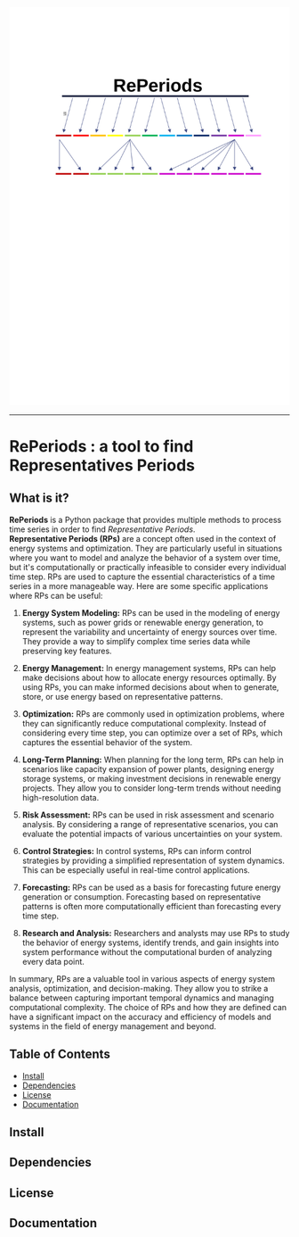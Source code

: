 <div align="center">
  <img src="docs/images/logo.svg"><br>
</div>

-----------------

# RePeriods : a tool to find Representatives Periods

## What is it?

**RePeriods** is a Python package that provides multiple methods to process time series in order to find *Representative Periods*. <br>
**Representative Periods (RPs)** are a concept often used in the context of energy systems and optimization. They are particularly useful in situations where you want to model and analyze the behavior of a system over time, but it's computationally or practically infeasible to consider every individual time step. RPs are used to capture the essential characteristics of a time series in a more manageable way. Here are some specific applications where RPs can be useful:

1. **Energy System Modeling:** RPs can be used in the modeling of energy systems, such as power grids or renewable energy generation, to represent the variability and uncertainty of energy sources over time. They provide a way to simplify complex time series data while preserving key features.

2. **Energy Management:** In energy management systems, RPs can help make decisions about how to allocate energy resources optimally. By using RPs, you can make informed decisions about when to generate, store, or use energy based on representative patterns.

3. **Optimization:** RPs are commonly used in optimization problems, where they can significantly reduce computational complexity. Instead of considering every time step, you can optimize over a set of RPs, which captures the essential behavior of the system.

4. **Long-Term Planning:** When planning for the long term, RPs can help in scenarios like capacity expansion of power plants, designing energy storage systems, or making investment decisions in renewable energy projects. They allow you to consider long-term trends without needing high-resolution data.

5. **Risk Assessment:** RPs can be used in risk assessment and scenario analysis. By considering a range of representative scenarios, you can evaluate the potential impacts of various uncertainties on your system.

6. **Control Strategies:** In control systems, RPs can inform control strategies by providing a simplified representation of system dynamics. This can be especially useful in real-time control applications.

7. **Forecasting:** RPs can be used as a basis for forecasting future energy generation or consumption. Forecasting based on representative patterns is often more computationally efficient than forecasting every time step.

8. **Research and Analysis:** Researchers and analysts may use RPs to study the behavior of energy systems, identify trends, and gain insights into system performance without the computational burden of analyzing every data point.

In summary, RPs are a valuable tool in various aspects of energy system analysis, optimization, and decision-making. They allow you to strike a balance between capturing important temporal dynamics and managing computational complexity. The choice of RPs and how they are defined can have a significant impact on the accuracy and efficiency of models and systems in the field of energy management and beyond.


## Table of Contents

- [Install](#Install)
- [Dependencies](#dependencies)
- [License](#license)
- [Documentation](#documentation)

## Install

## Dependencies

## License

## Documentation
